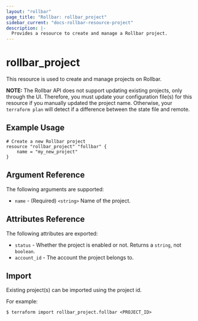 ```yaml
---
layout: "rollbar"
page_title: "Rollbar: rollbar_project"
sidebar_current: "docs-rollbar-resource-project"
description: |-
  Provides a resource to create and manage a Rollbar project.
---
```


# rollbar\_project

This resource is used to create and manage projects on Rollbar.

**NOTE:** The Rollbar API does not support updating existing projects, only through the UI.
Therefore, you must update your configuration file(s) for this resource if you manually updated
the project name. Otherwise, your `terraform plan` will detect if a difference between the state file and remote.

## Example Usage

```hcl
# Create a new Rollbar project
resource "rollbar_project" "follbar" {
    name = "my_new_project"
}
```

## Argument Reference

The following arguments are supported:

* `name` - (Required) `<string>` Name of the project.

## Attributes Reference

The following attributes are exported:

* `status` - Whether the project is enabled or not. Returns a `string`, not `boolean`.
* `account_id` - The account the project belongs to.

## Import

Existing project(s) can be imported using the project id.

For example:
```
$ terraform import rollbar_project.follbar <PROJECT_ID>
```